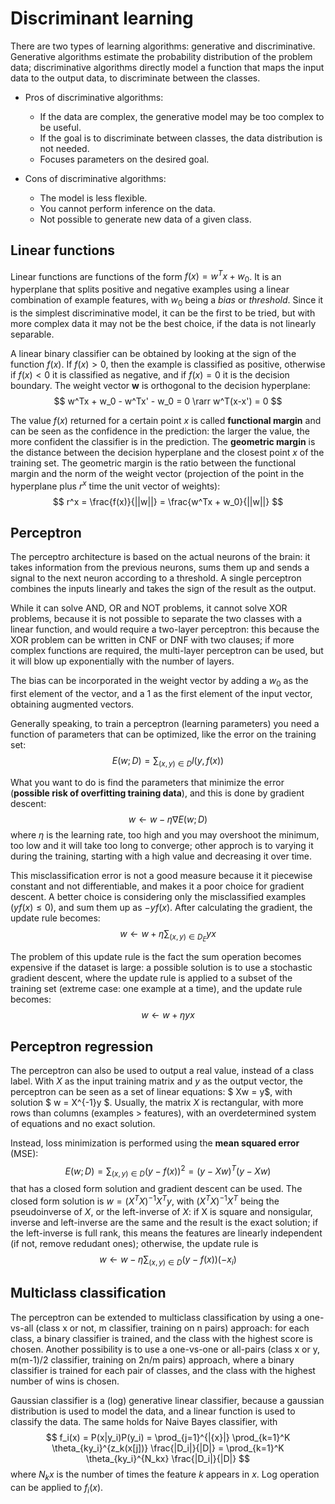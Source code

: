 # Discriminant learning

There are two types of learning algorithms: generative and discriminative. Generative algorithms estimate the probability distribution of the problem data; discriminative algorithms directly model a function that maps the input data to the output data, to discriminate between the classes. 

- Pros of discriminative algorithms: 
    - If the data are complex, the generative model may be too complex to be useful.
    - If the goal is to discriminate between classes, the data distribution is not needed.
    - Focuses parameters on the desired goal.

- Cons of discriminative algorithms:
    - The model is less flexible.
    - You cannot perform inference on the data.
    - Not possible to generate new data of a given class.

## Linear functions

Linear functions are functions of the form $f(x) = w^Tx + w_0$. It is an hyperplane that splits positive and negative examples using a linear combination of example features, with $w_0$ being a *bias* or *threshold*. Since it is the simplest discriminative model, it can be the first to be tried, but with more complex data it may not be the best choice, if the data is not linearly separable.

A linear binary classifier can be obtained by looking at the sign of the function $f(x)$. If $f(x) > 0$, then the example is classified as positive, otherwise if $f(x) < 0$ it is classified as negative, and if $f(x) = 0$ it is the decision boundary. The weight vector **w** is orthogonal to the decision hyperplane: $$ w^Tx + w_0 - w^Tx' - w_0 = 0 \rarr w^T(x-x') = 0 $$ 

The value $f(x)$ returned for a certain point $x$ is called **functional margin** and can be seen as the confidence in the prediction: the larger the value, the more confident the classifier is in the prediction. The **geometric margin** is the distance between the decision hyperplane and the closest point $x$ of the training set. The geometric margin is the ratio between the functional margin and the norm of the weight vector (projection of the point in the hyperplane plus $r^x$ time the unit vector of weights): $$ r^x = \frac{f(x)}{||w||} = \frac{w^Tx + w_0}{||w||} $$

## Perceptron 

The perceptro architecture is based on the actual neurons of the brain: it takes information from the previous neurons, sums them up and sends a signal to the next neuron according to a threshold. A single perceptron combines the inputs linearly and takes the sign of the result as the output.

While it can solve AND, OR and NOT problems, it cannot solve XOR problems, because it is not possible to separate the two classes with a linear function, and would require a two-layer perceptron: this because the XOR problem can be written in CNF or DNF with two clauses; if more complex functions are required, the multi-layer perceptron can be used, but it will blow up exponentially with the number of layers.

The bias can be incorporated in the weight vector by adding a $w_0$ as the first element of the vector, and a $1$ as the first element of the input vector, obtaining augmented vectors.

Generally speaking, to train a perceptron (learning parameters) you need a function of parameters that can be optimized, like the error on the training set: $$ E(w; D) = \sum_{(x,y) \in D} l(y,f(x)) $$

What you want to do is find the parameters that minimize the error (**possible risk of overfitting training data**), and this is done by gradient descent: $$ w \leftarrow w - \eta \nabla E(w; D) $$ where $\eta$ is the learning rate, too high and you may overshoot the minimum, too low and it will take too long to converge; other approch is to varying it during the training, starting with a high value and decreasing it over time.

This misclassification error is not a good measure because it it piecewise constant and not differentiable, and makes it a poor choice for gradient descent. A better choice is considering only the misclassified examples ($yf(x)\le0$), and sum them up as $-yf(x)$. After calculating the gradient, the update rule becomes: $$ w \leftarrow w + \eta \sum_{(x,y) \in D_E} yx $$

The problem of this update rule is the fact the sum operation becomes expensive if the dataset is large: a possible solution is to use a stochastic gradient descent, where the update rule is applied to a subset of the training set (extreme case: one example at a time), and the update rule becomes: $$ w \leftarrow w + \eta yx $$ 

## Perceptron regression

The perceptron can also be used to output a real value, instead of a class label. With $X$ as the input training matrix and $y$ as the output vector, the perceptron can be seen as a set of linear equations: $ Xw = y$, with solution $ w = X^{-1}y $. Usually, the matrix $X$ is rectangular, with more rows than columns (examples > features), with an overdetermined system of equations and no exact solution. 

Instead, loss minimization is performed using the **mean squared error** (MSE): $$ E(w; D) = \sum_{(x,y) \in D} (y-f(x))^2 = (y-Xw)^T(y-Xw) $$ that has a closed form solution and gradient descent can be used. The closed form solution is $w=(X^TX)^{-1}X^Ty$, with $(X^TX)^{-1}X^T$ being the pseudoinverse of $X$, or the left-inverse of $X$: if X is square and nonsigular, inverse and left-inverse are the same and the result is the exact solution; if the left-inverse is full rank, this means the features are linearly independent (if not, remove redudant ones); otherwise, the update rule is $$w \leftarrow w - \eta \sum_{(x,y) \in D} (y-f(x))(-x_i)$$

## Multiclass classification

The perceptron can be extended to multiclass classification by using a one-vs-all (class x or not, m classifier, training on n pairs) approach: for each class, a binary classifier is trained, and the class with the highest score is chosen. Another possibility is to use a one-vs-one or all-pairs (class x or y, m(m-1)/2 classifier, training on 2n/m pairs) approach, where a binary classifier is trained for each pair of classes, and the class with the highest number of wins is chosen.

Gaussian classifier is a (log) generative linear classifier, because a gaussian distribution is used to model the data, and a linear function is used to classify the data. The same holds for Naive Bayes classifier, with $$ f_i(x) = P(x|y_i)P(y_i) = \prod_{j=1}^{|{x}|} \prod_{k=1}^K \theta_{ky_i}^{z_k(x[j])} \frac{|D_i|}{|D|} = \prod_{k=1}^K \theta_{ky_i}^{N_kx} \frac{|D_i|}{|D|} $$ where $N_kx$ is the number of times the feature $k$ appears in $x$. Log operation can be applied to $f_i(x)$.